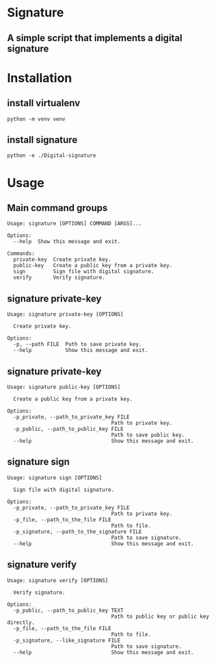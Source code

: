# Signature
## A simple script that implements a digital signature

# Installation

## install virtualenv
```console
python -m venv venv
```
## install signature
```console
python -e ./Digital-signature
```
# Usage
## Main command groups
```
Usage: signature [OPTIONS] COMMAND [ARGS]...

Options:
  --help  Show this message and exit.

Commands:
  private-key  Create private key.
  public-key   Create a public key from a private key.
  sign         Sign file with digital signature.
  verify       Verify signature.

```
## signature private-key
```
Usage: signature private-key [OPTIONS]

  Create private key.

Options:
  -p, --path FILE  Path to save private key.
  --help           Show this message and exit.
```
## signature private-key
```
Usage: signature public-key [OPTIONS]

  Create a public key from a private key.

Options:
  -p_private, --path_to_private_key FILE
                                  Path to private key.
  -p_public, --path_to_public_key FILE
                                  Path to save public key.
  --help                          Show this message and exit.

```
## signature sign
```
Usage: signature sign [OPTIONS]

  Sign file with digital signature.

Options:
  -p_private, --path_to_private_key FILE
                                  Path to private key.
  -p_file, --path_to_the_file FILE
                                  Path to file.
  -p_signature, --path_to_the_signature FILE
                                  Path to save signature.
  --help                          Show this message and exit.
```
## signature verify
```
Usage: signature verify [OPTIONS]

  Verify signature.

Options:
  -p_public, --path_to_public_key TEXT
                                  Path to public key or public key directly.
  -p_file, --path_to_the_file FILE
                                  Path to file.
  -p_signature, --like_signature FILE
                                  Path to save signature.
  --help                          Show this message and exit.
```

